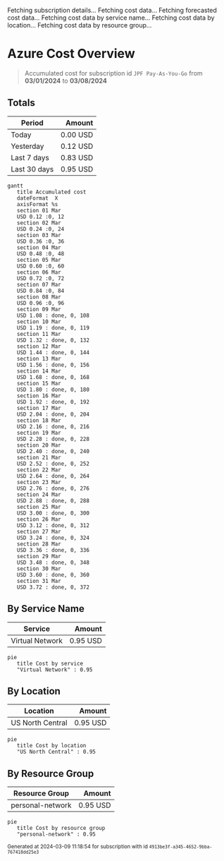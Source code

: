 Fetching subscription details...
Fetching cost data...
Fetching forecasted cost data...
Fetching cost data by service name...
Fetching cost data by location...
Fetching cost data by resource group...
# Azure Cost Overview

> Accumulated cost for subscription id `JPF Pay-As-You-Go` from **03/01/2024** to **03/08/2024**

## Totals

|Period|Amount|
|---|---:|
|Today|0.00 USD|
|Yesterday|0.12 USD|
|Last 7 days|0.83 USD|
|Last 30 days|0.95 USD|

```mermaid
gantt
   title Accumulated cost
   dateFormat  X
   axisFormat %s
   section 01 Mar
   USD 0.12 :0, 12
   section 02 Mar
   USD 0.24 :0, 24
   section 03 Mar
   USD 0.36 :0, 36
   section 04 Mar
   USD 0.48 :0, 48
   section 05 Mar
   USD 0.60 :0, 60
   section 06 Mar
   USD 0.72 :0, 72
   section 07 Mar
   USD 0.84 :0, 84
   section 08 Mar
   USD 0.96 :0, 96
   section 09 Mar
   USD 1.08 : done, 0, 108
   section 10 Mar
   USD 1.19 : done, 0, 119
   section 11 Mar
   USD 1.32 : done, 0, 132
   section 12 Mar
   USD 1.44 : done, 0, 144
   section 13 Mar
   USD 1.56 : done, 0, 156
   section 14 Mar
   USD 1.68 : done, 0, 168
   section 15 Mar
   USD 1.80 : done, 0, 180
   section 16 Mar
   USD 1.92 : done, 0, 192
   section 17 Mar
   USD 2.04 : done, 0, 204
   section 18 Mar
   USD 2.16 : done, 0, 216
   section 19 Mar
   USD 2.28 : done, 0, 228
   section 20 Mar
   USD 2.40 : done, 0, 240
   section 21 Mar
   USD 2.52 : done, 0, 252
   section 22 Mar
   USD 2.64 : done, 0, 264
   section 23 Mar
   USD 2.76 : done, 0, 276
   section 24 Mar
   USD 2.88 : done, 0, 288
   section 25 Mar
   USD 3.00 : done, 0, 300
   section 26 Mar
   USD 3.12 : done, 0, 312
   section 27 Mar
   USD 3.24 : done, 0, 324
   section 28 Mar
   USD 3.36 : done, 0, 336
   section 29 Mar
   USD 3.48 : done, 0, 348
   section 30 Mar
   USD 3.60 : done, 0, 360
   section 31 Mar
   USD 3.72 : done, 0, 372
```

## By Service Name

|Service|Amount|
|---|---:|
|Virtual Network|0.95 USD|

```mermaid
pie
   title Cost by service
   "Virtual Network" : 0.95
```

## By Location

|Location|Amount|
|---|---:|
|US North Central|0.95 USD|

```mermaid
pie
   title Cost by location
   "US North Central" : 0.95
```

## By Resource Group

|Resource Group|Amount|
|---|---:|
|personal-network|0.95 USD|

```mermaid
pie
   title Cost by resource group
   "personal-network" : 0.95
```

<sup>Generated at 2024-03-09 11:18:54 for subscription with id `4913be3f-a345-4652-9bba-767418dd25e3`</sup>
